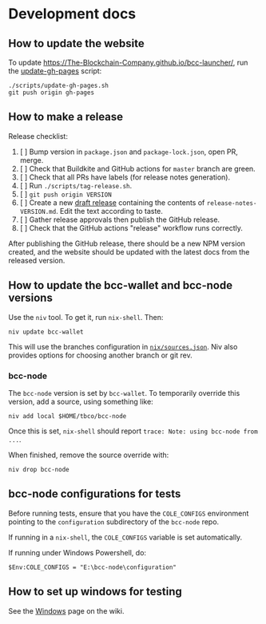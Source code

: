 # Development docs

## How to update the website

To update https://The-Blockchain-Company.github.io/bcc-launcher/, run the
[update-gh-pages](./scripts/update-gh-pages.sh) script:

    ./scripts/update-gh-pages.sh
    git push origin gh-pages

## How to make a release

Release checklist:

1. [ ] Bump version in `package.json` and `package-lock.json`, open PR, merge.
2. [ ] Check that Buildkite and GitHub actions for `master` branch are green.
3. [ ] Check that all PRs have labels (for release notes generation).
4. [ ] Run `./scripts/tag-release.sh`.
5. [ ] `git push origin VERSION`
6. [ ] Create a new [draft release](https://github.com/The-Blockchain-Company/bcc-launcher/releases/new) containing the contents of `release-notes-VERSION.md`. Edit the text according to taste.
7. [ ] Gather release approvals then publish the GitHub release.
8. [ ] Check that the GitHub actions "release" workflow runs correctly.

After publishing the GitHub release, there should be a new NPM version
created, and the website should be updated with the latest docs from
the released version.


## How to update the bcc-wallet and bcc-node versions

Use the `niv` tool. To get it, run `nix-shell`. Then:

    niv update bcc-wallet

This will use the branches configuration in
[`nix/sources.json`](../nix/sources.json). Niv also provides options
for choosing another branch or git rev.

### bcc-node

The `bcc-node` version is set by `bcc-wallet`. To temporarily
override this version, add a source, using something like:

    niv add local $HOME/tbco/bcc-node

Once this is set, `nix-shell` should report `trace: Note: using bcc-node from ...`.

When finished, remove the source override with:

    niv drop bcc-node

## bcc-node configurations for tests

Before running tests, ensure that you have the `COLE_CONFIGS`
environment pointing to the `configuration` subdirectory of the
`bcc-node` repo.

If running in a `nix-shell`, the `COLE_CONFIGS` variable is set
automatically.

If running under Windows Powershell, do:

    $Env:COLE_CONFIGS = "E:\bcc-node\configuration"
    
## How to set up windows for testing

See the [Windows](https://github.com/The-Blockchain-Company/adrestia/wiki/Windows) page on the wiki.
